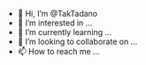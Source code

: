 - 👋 Hi, I’m @TakTadano
- 👀 I’m interested in ...
- 🌱 I’m currently learning ...
- 💞️ I’m looking to collaborate on ...
- 📫 How to reach me ...

<!---
TakTadano/TakTadano is a ✨ special ✨ repository because its `README.md` (this file) appears on your GitHub profile.
You can click the Preview link to take a look at your changes.
--->
